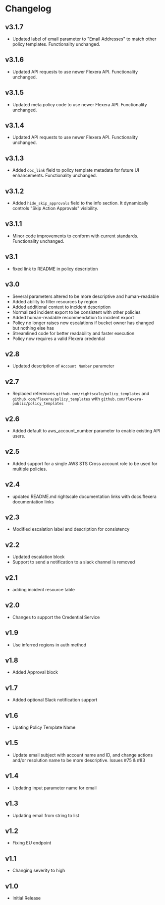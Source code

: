 # Changelog

## v3.1.7

- Updated label of email parameter to "Email Addresses" to match other policy templates. Functionality unchanged.

## v3.1.6

- Updated API requests to use newer Flexera API. Functionality unchanged.

## v3.1.5

- Updated meta policy code to use newer Flexera API. Functionality unchanged.

## v3.1.4

- Updated API requests to use newer Flexera API. Functionality unchanged.

## v3.1.3

- Added `doc_link` field to policy template metadata for future UI enhancements. Functionality unchanged.

## v3.1.2

- Added `hide_skip_approvals` field to the info section. It dynamically controls "Skip Action Approvals" visibility.

## v3.1.1

- Minor code improvements to conform with current standards. Functionality unchanged.

## v3.1

- fixed link to README in policy description

## v3.0

- Several parameters altered to be more descriptive and human-readable
- Added ability to filter resources by region
- Added additional context to incident description
- Normalized incident export to be consistent with other policies
- Added human-readable recommendation to incident export
- Policy no longer raises new escalations if bucket owner has changed but nothing else has
- Streamlined code for better readability and faster execution
- Policy now requires a valid Flexera credential

## v2.8

- Updated description of `Account Number` parameter

## v2.7

- Replaced references `github.com/rightscale/policy_templates` and `github.com/flexera/policy_templates` with `github.com/flexera-public/policy_templates`

## v2.6

- Added default to aws_account_number parameter to enable existing API users.

## v2.5

- Added support for a single AWS STS Cross account role to be used for multiple policies.

## v2.4

- updated README.md rightscale documentation links with docs.flexera documentation links

## v2.3

- Modified escalation label and description for consistency

## v2.2

- Updated escalation block
- Support to send a notification to a slack channel is removed

## v2.1

- adding incident resource table

## v2.0

- Changes to support the Credential Service

## v1.9

- Use inferred regions in auth method

## v1.8

- Added Approval block

## v1.7

- Added optional Slack notification support

## v1.6

- Upating Policy Template Name

## v1.5

- Update email subject with account name and ID, and change actions and/or resolution name to be more descriptive. Issues #75 & #83

## v1.4

- Updating input parameter name for email

## v1.3

- Updating email from string to list

## v1.2

- Fixing EU endpoint

## v1.1

- Changing severity to high

## v1.0

- Initial Release
